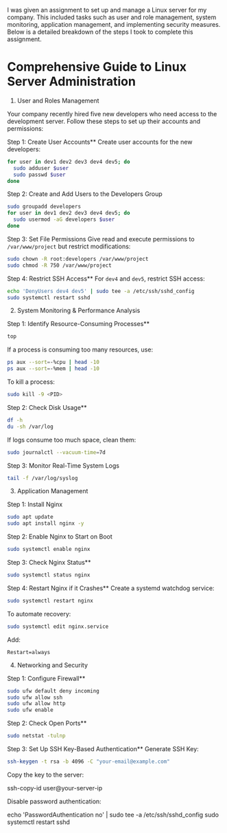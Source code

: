 I was given an assignment to set up and manage a Linux server for my company. This included tasks such as user and role management, system monitoring, application management, and implementing security measures. Below is a detailed breakdown of the steps I took to complete this assignment.

# Comprehensive Guide to Linux Server Administration

1. User and Roles Management

Your company recently hired five new developers who need access to the development server. Follow these steps to set up their accounts and permissions:

Step 1: Create User Accounts**
Create user accounts for the new developers:
```bash
for user in dev1 dev2 dev3 dev4 dev5; do
  sudo adduser $user
  sudo passwd $user
done
```

Step 2: Create and Add Users to the Developers Group
```bash
sudo groupadd developers
for user in dev1 dev2 dev3 dev4 dev5; do
  sudo usermod -aG developers $user
done
```

Step 3: Set File Permissions
Give read and execute permissions to `/var/www/project` but restrict modifications:
```bash
sudo chown -R root:developers /var/www/project
sudo chmod -R 750 /var/www/project
```

Step 4: Restrict SSH Access**
For `dev4` and `dev5`, restrict SSH access:
```bash
echo 'DenyUsers dev4 dev5' | sudo tee -a /etc/ssh/sshd_config
sudo systemctl restart sshd
```
 2. System Monitoring & Performance Analysis

Step 1: Identify Resource-Consuming Processes**
```bash
top
```
If a process is consuming too many resources, use:
```bash
ps aux --sort=-%cpu | head -10
ps aux --sort=-%mem | head -10
```
To kill a process:
```bash
sudo kill -9 <PID>
```

Step 2: Check Disk Usage**
```bash
df -h
du -sh /var/log
```
If logs consume too much space, clean them:
```bash
sudo journalctl --vacuum-time=7d
```

Step 3: Monitor Real-Time System Logs
```bash
tail -f /var/log/syslog
```

 3. Application Management

Step 1: Install Nginx
```bash
sudo apt update
sudo apt install nginx -y
```

Step 2: Enable Nginx to Start on Boot
```bash
sudo systemctl enable nginx
```

Step 3: Check Nginx Status**
```bash
sudo systemctl status nginx
```

Step 4: Restart Nginx if it Crashes**
Create a systemd watchdog service:
```bash
sudo systemctl restart nginx
```
To automate recovery:
```bash
sudo systemctl edit nginx.service
```
Add:
```
Restart=always
```

4. Networking and Security

Step 1: Configure Firewall**
```bash
sudo ufw default deny incoming
sudo ufw allow ssh
sudo ufw allow http
sudo ufw enable
```

Step 2: Check Open Ports**
```bash
sudo netstat -tulnp
```

Step 3: Set Up SSH Key-Based Authentication**
Generate SSH Key:
```bash
ssh-keygen -t rsa -b 4096 -C "your-email@example.com"
```
Copy the key to the server:

ssh-copy-id user@your-server-ip

Disable password authentication:

echo 'PasswordAuthentication no' | sudo tee -a /etc/ssh/sshd_config
sudo systemctl restart sshd
